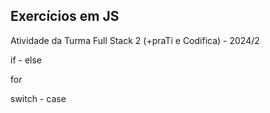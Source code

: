 ## Exercícios em JS 

Atividade da Turma Full Stack 2 (+praTi e Codifica) - 2024/2

if - else

for

switch - case


